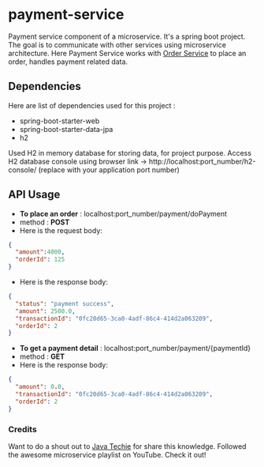 # payment-service
Payment service component of a microservice. It's a spring boot project. 
The goal is to communicate with other services using microservice architecture. Here Payment Service works with [Order Service](https://github.com/sudipta-samanta/order-service) to place an order, handles payment related data.

## Dependencies

Here are list of dependencies used for this project :
- spring-boot-starter-web
- spring-boot-starter-data-jpa
- h2

Used H2 in memory database for storing data, for project purpose. Access H2 database console using browser link -> http://<span></span>localhost:port_number/h2-console/ (replace with your application port number)

## API Usage

- __To place an order__ : localhost:port_number/payment/doPayment
- method : __POST__
- Here is the request body:
```json
{
  "amount":4000,
  "orderId": 125
}
```

- Here is the response body:
```json
{
  "status": "payment success",
  "amount": 2500.0,
  "transactionId": "0fc20d65-3ca0-4adf-86c4-414d2a063209",
  "orderId": 2
}
```

- __To get a payment detail__ : localhost:port_number/payment/{paymentId}
- method : __GET__
- Here is the response body:
```json
{
  "amount": 0.0,
  "transactionId": "0fc20d65-3ca0-4adf-86c4-414d2a063209",
  "orderId": 2
}
```

### Credits
Want to do a shout out to [Java Techie](https://www.youtube.com/c/JavaTechie) for share this knowledge. Followed the awesome microservice playlist on YouTube. Check it out!